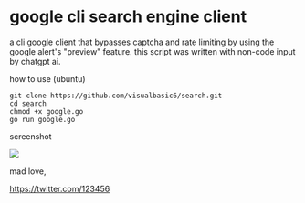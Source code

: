 # google cli search engine client
a cli google client that bypasses captcha and rate limiting by using the google alert's "preview" feature. this script was written with non-code input by chatgpt ai.

how to use (ubuntu)
```
git clone https://github.com/visualbasic6/search.git
cd search
chmod +x google.go
go run google.go
```

screenshot

<img src="https://i.imgur.com/AZhaVUL.png">

mad love,

https://twitter.com/123456
